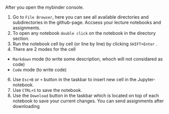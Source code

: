 After you open the mybinder console.
1. Go to ```File Browser```, here you can see all available directories and subdirectories in the github-page. Accsess your lecture notebooks and assignments.
2. To open any notebook ```double click``` on the notebook in the directory section.
3. Run the notebook cell by cell (or line by line) by clicking ```SHIFT+Enter``` .
4. There are 2 modes for the cell
* ```Markdown``` mode (to write some description, whoch will not considared as code)
* ```Code``` mode (to write code)
6. Use ```Esc+B``` or ```+``` button in the taskbar to insert new cell in the Jupyter-notebook.
7. Use ```CTRL+S``` to save the notebook.
8. Use the ```Download``` button in the taskbar which is located on top of each notebook to save your current changes. You can send assignments after downloading 
